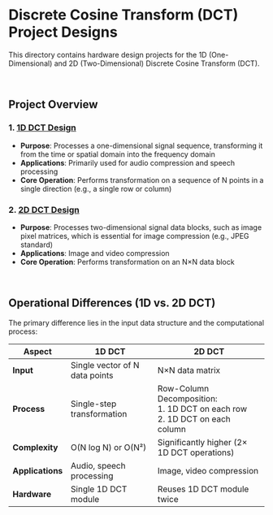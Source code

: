# Discrete Cosine Transform (DCT) Project Designs

This directory contains hardware design projects for the 1D (One-Dimensional) and 2D (Two-Dimensional) Discrete Cosine Transform (DCT).

&nbsp;

## Project Overview

### 1. [1D DCT Design](./1D_DCT_Design)

- **Purpose**: Processes a one-dimensional signal sequence, transforming it from the time or spatial domain into the frequency domain
- **Applications**: Primarily used for audio compression and speech processing
- **Core Operation**: Performs transformation on a sequence of N points in a single direction (e.g., a single row or column)

### 2. [2D DCT Design](./2D_DCT_Design)

- **Purpose**: Processes two-dimensional signal data blocks, such as image pixel matrices, which is essential for image compression (e.g., JPEG standard)
- **Applications**: Image and video compression
- **Core Operation**: Performs transformation on an N×N data block

&nbsp;

## Operational Differences (1D vs. 2D DCT)

The primary difference lies in the input data structure and the computational process:

| Aspect | 1D DCT | 2D DCT |
|--------|--------|--------|
| **Input** | Single vector of N data points | N×N data matrix |
| **Process** | Single-step transformation | Row-Column Decomposition:<br>1. 1D DCT on each row<br>2. 1D DCT on each column |
| **Complexity** | O(N log N) or O(N²) | Significantly higher (2× 1D DCT operations) |
| **Applications** | Audio, speech processing | Image, video compression |
| **Hardware** | Single 1D DCT module | Reuses 1D DCT module twice |
